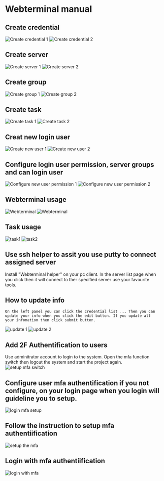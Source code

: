 # Webterminal manual

## Create credential
![Create credential 1](./img/createcrendential1.png  "Create credential 1")
![Create credential 2](./img/createcrendential2.png  "Create credential 2")
## Create server
![Create server 1](./img/createserver1.png  "Create server 1")
![Create server 2](./img/createserver2.png  "Create server 2")
## Create group
![Create group 1](./img/creategroup1.png  "Create group 1")
![Create group 2](./img/creategroup2.png  "Create group 2")
## Create task
![Create task 1](./img/createtask1.png  "Create task 1")
![Create task 2](./img/createtask2.png  "Create task 2")
## Creat new login user
![Create new user 1](./img/createuser1.png  "Create new user 1")
![Create new user 2](./img/createuser2.png  "Create new user 2")
## Configure login user permission, server groups and can login user
![Configure new user permission 1 ](./img/configureuserpermission1.png  "Configure new user permission 1")
![Configure new user permission 2](./img/configureuserpermission2.png  "Configure new user permission 2")
## Webterminal usage
![Webterminal](./img/webterminal1.png  "Webterminal")
![Webterminal](./img/webterminal2.png  "Webterminal")
## Task usage
![task1](./img/runtask1.png  "task1")
![task2](./img/runtask2.png  "task2")
## Use ssh helper to assit you use putty to connect assigned server
Install "Webterminal helper" on your pc client.
In the server list page when you click  then it will connect to ther specified server use your favourite tools.
## How to update info
 	On the left panel you can click the credential list ... Then you can update your info when you click the edit button. If you update all your infomation then click submit button.
![update 1](./img/update1.png  "update 1")
![update 2](./img/update2.png  "update 2")
## Add 2F Authentification to users 
  Use adminitrator account to login to the system. Open the mfa function switch then logout the system and start the project again.
![setup mfa switch](./img/setupmfa.png "setup mfa switch")

## Configure user mfa authentification if you not configure, on your login page when you login will guideline you to setup.
![login mfa setup](./img/login.png "login mfa setup") 

## Follow the instruction to setup mfa authentiification 
![setup the mfa](./img/scan-qr-code.png "setup the mfa") 

## Login with mfa authentiification
![login with mfa](./img/login_with_mfa.png "login with mfa") 